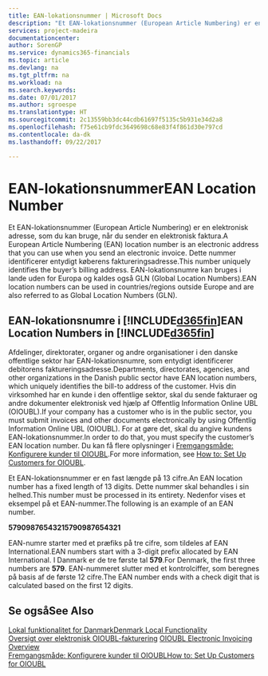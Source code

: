 ```yaml
---
title: EAN-lokationsnummer | Microsoft Docs
description: "Et EAN-lokationsnummer (European Article Numbering) er en elektronisk adresse, som du kan bruge, når du sender en elektronisk faktura. Dette nummer identificerer entydigt køberens faktureringsadresse. EAN-lokationsnumre kan bruges i lande uden for Europa og kaldes også GLN (Global Location Numbers)."
services: project-madeira
documentationcenter: 
author: SorenGP
ms.service: dynamics365-financials
ms.topic: article
ms.devlang: na
ms.tgt_pltfrm: na
ms.workload: na
ms.search.keywords: 
ms.date: 07/01/2017
ms.author: sgroespe
ms.translationtype: HT
ms.sourcegitcommit: 2c13559bb3dc44cdb61697f5135c5b931e34d2a8
ms.openlocfilehash: f75e61cb9fdc3649698c68e83f4f861d30e797cd
ms.contentlocale: da-dk
ms.lasthandoff: 09/22/2017

---
```

# <a name="ean-location-number"></a><span data-ttu-id="70c90-105">EAN-lokationsnummer</span><span class="sxs-lookup"><span data-stu-id="70c90-105">EAN Location Number</span></span>
<span data-ttu-id="70c90-106">Et EAN-lokationsnummer (European Article Numbering) er en elektronisk adresse, som du kan bruge, når du sender en elektronisk faktura.</span><span class="sxs-lookup"><span data-stu-id="70c90-106">A European Article Numbering (EAN) location number is an electronic address that you can use when you send an electronic invoice.</span></span> <span data-ttu-id="70c90-107">Dette nummer identificerer entydigt køberens faktureringsadresse.</span><span class="sxs-lookup"><span data-stu-id="70c90-107">This number uniquely identifies the buyer’s billing address.</span></span> <span data-ttu-id="70c90-108">EAN-lokationsnumre kan bruges i lande uden for Europa og kaldes også GLN (Global Location Numbers).</span><span class="sxs-lookup"><span data-stu-id="70c90-108">EAN location numbers can be used in countries/regions outside Europe and are also referred to as Global Location Numbers (GLN).</span></span>  

## <a name="ean-location-numbers-in-included365finincludesd365finmdmd"></a><span data-ttu-id="70c90-109">EAN-lokationsnumre i [!INCLUDE[d365fin](../../includes/d365fin_md.md)]</span><span class="sxs-lookup"><span data-stu-id="70c90-109">EAN Location Numbers in [!INCLUDE[d365fin](../../includes/d365fin_md.md)]</span></span>  
 <span data-ttu-id="70c90-110">Afdelinger, direktorater, organer og andre organisationer i den danske offentlige sektor har EAN-lokationsnumre, som entydigt identificerer debitorens faktureringsadresse.</span><span class="sxs-lookup"><span data-stu-id="70c90-110">Departments, directorates, agencies, and other organizations in the Danish public sector have EAN location numbers, which uniquely identifies the bill-to address of the customer.</span></span> <span data-ttu-id="70c90-111">Hvis din virksomhed har en kunde i den offentlige sektor, skal du sende fakturaer og andre dokumenter elektronisk ved hjælp af Offentlig Information Online UBL (OIOUBL).</span><span class="sxs-lookup"><span data-stu-id="70c90-111">If your company has a customer who is in the public sector, you must submit invoices and other documents electronically by using Offentlig Information Online UBL (OIOUBL).</span></span> <span data-ttu-id="70c90-112">For at gøre det, skal du angive kundens EAN-lokationsnummer.</span><span class="sxs-lookup"><span data-stu-id="70c90-112">In order to do that, you must specify the customer’s EAN location number.</span></span> <span data-ttu-id="70c90-113">Du kan få flere oplysninger i [Fremgangsmåde: Konfigurere kunder til OIOUBL](how-to-set-up-customers-for-oioubl.md).</span><span class="sxs-lookup"><span data-stu-id="70c90-113">For more information, see [How to: Set Up Customers for OIOUBL](how-to-set-up-customers-for-oioubl.md).</span></span>  

 <span data-ttu-id="70c90-114">Et EAN-lokationsnummer er en fast længde på 13 cifre.</span><span class="sxs-lookup"><span data-stu-id="70c90-114">An EAN location number has a fixed length of 13 digits.</span></span> <span data-ttu-id="70c90-115">Dette nummer skal behandles i sin helhed.</span><span class="sxs-lookup"><span data-stu-id="70c90-115">This number must be processed in its entirety.</span></span> <span data-ttu-id="70c90-116">Nedenfor vises et eksempel på et EAN-nummer.</span><span class="sxs-lookup"><span data-stu-id="70c90-116">The following is an example of an EAN number.</span></span>  

 <span data-ttu-id="70c90-117">**5790987654321**</span><span class="sxs-lookup"><span data-stu-id="70c90-117">**5790987654321**</span></span>  

 <span data-ttu-id="70c90-118">EAN-numre starter med et præfiks på tre cifre, som tildeles af EAN International.</span><span class="sxs-lookup"><span data-stu-id="70c90-118">EAN numbers start with a 3-digit prefix allocated by EAN International.</span></span> <span data-ttu-id="70c90-119">I Danmark er de tre første tal **579**.</span><span class="sxs-lookup"><span data-stu-id="70c90-119">For Denmark, the first three numbers are **579**.</span></span> <span data-ttu-id="70c90-120">EAN-nummeret slutter med et kontrolciffer, som beregnes på basis af de første 12 cifre.</span><span class="sxs-lookup"><span data-stu-id="70c90-120">The EAN number ends with a check digit that is calculated based on the first 12 digits.</span></span>  

## <a name="see-also"></a><span data-ttu-id="70c90-121">Se også</span><span class="sxs-lookup"><span data-stu-id="70c90-121">See Also</span></span>  
[<span data-ttu-id="70c90-122">Lokal funktionalitet for Danmark</span><span class="sxs-lookup"><span data-stu-id="70c90-122">Denmark Local Functionality</span></span>](denmark-local-functionality.md)  
 <span data-ttu-id="70c90-123">[Oversigt over elektronisk OIOUBL-fakturering](oioubl-electronic-invoicing-overview.md) </span><span class="sxs-lookup"><span data-stu-id="70c90-123">[OIOUBL Electronic Invoicing Overview](oioubl-electronic-invoicing-overview.md) </span></span>  
 [<span data-ttu-id="70c90-124">Fremgangsmåde: Konfigurere kunder til OIOUBL</span><span class="sxs-lookup"><span data-stu-id="70c90-124">How to: Set Up Customers for OIOUBL</span></span>](how-to-set-up-customers-for-oioubl.md)

